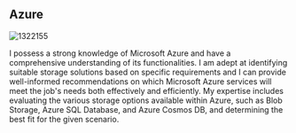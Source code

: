 ## Azure

![1322155](https://github.com/user-attachments/assets/a6b32fa6-0984-4177-9d3c-ccb3d85d51d6)

I possess a strong knowledge of Microsoft Azure and have a comprehensive understanding of its functionalities. I am adept at identifying suitable storage solutions based on specific requirements and I can provide well-informed recommendations on which Microsoft Azure services will meet the job's needs both effectively and efficiently.
My expertise includes evaluating the various storage options available within Azure, such as Blob Storage, Azure SQL Database, and Azure Cosmos DB, and determining the best fit for the given scenario.
